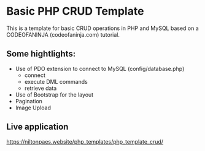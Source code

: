 # Basic PHP CRUD Template

This is a template for basic CRUD operations in PHP and MySQL based on a CODEOFANINJA (codeofaninja.com) tutorial.

## Some hightlights:

* Use of PDO extension to connect to MySQL (config/database.php)
  * connect
  * execute DML commands
  * retrieve data
* Use of Bootstrap for the layout
* Pagination
* Image Upload

## Live application
https://niltonpaes.website/php_templates/php_template_crud/
